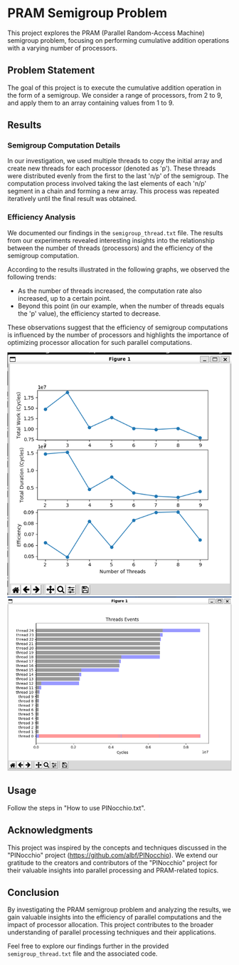# PRAM Semigroup Problem

This project explores the PRAM (Parallel Random-Access Machine) semigroup problem, focusing on performing cumulative addition operations with a varying number of processors.

## Problem Statement

The goal of this project is to execute the cumulative addition operation in the form of a semigroup. We consider a range of processors, from 2 to 9, and apply them to an array containing values from 1 to 9.

## Results

### Semigroup Computation Details

In our investigation, we used multiple threads to copy the initial array and create new threads for each processor (denoted as 'p'). These threads were distributed evenly from the first to the last 'n/p' of the semigroup. The computation process involved taking the last elements of each 'n/p' segment in a chain and forming a new array. This process was repeated iteratively until the final result was obtained.

### Efficiency Analysis

We documented our findings in the `semigroup_thread.txt` file. The results from our experiments revealed interesting insights into the relationship between the number of threads (processors) and the efficiency of the semigroup computation.

According to the results illustrated in the following graphs, we observed the following trends:

- As the number of threads increased, the computation rate also increased, up to a certain point.
- Beyond this point (in our example, when the number of threads equals the 'p' value), the efficiency started to decrease.

These observations suggest that the efficiency of semigroup computations is influenced by the number of processors and highlights the importance of optimizing processor allocation for such parallel computations.

<div style="text-align:center;">
  <img src="first.png" alt="d1">
</div>

<div style="text-align:center;">
  <img src="second.png" alt="d2">
</div>

## Usage

Follow the steps in "How to use PINocchio.txt".

## Acknowledgments

This project was inspired by the concepts and techniques discussed in the "PINocchio" project (https://github.com/albf/PINocchio). We extend our gratitude to the creators and contributors of the "PINocchio" project for their valuable insights into parallel processing and PRAM-related topics.

## Conclusion

By investigating the PRAM semigroup problem and analyzing the results, we gain valuable insights into the efficiency of parallel computations and the impact of processor allocation. This project contributes to the broader understanding of parallel processing techniques and their applications.

Feel free to explore our findings further in the provided `semigroup_thread.txt` file and the associated code.

